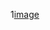 1[image](https://github.com/259881/Python_miniproject/blob/6c4a57cc2b719132d455ed0b7bbda8ba41b0e875/4_TestPlan/Plan_1.jpg)


